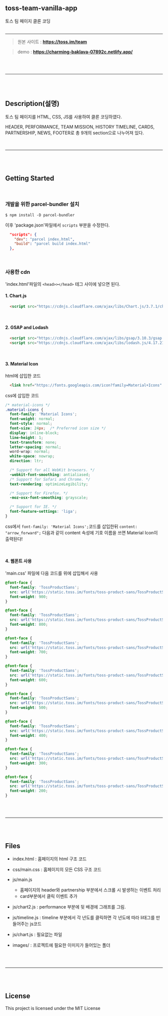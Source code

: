 ## toss-team-vanilla-app
토스 팀 페이지 클론 코딩
<br /><br />

***

> 원본 사이트  :  **https://toss.im/team**

> demo  :  **https://charming-baklava-07892c.netlify.app/**

<br />
<br />

***

<br />
<br />

## Description(설명)

토스 팀 페이지를 HTML, CSS, JS를 사용하여 클론 코딩하였다. 

HEADER, PERFORMANCE, TEAM MISSION, HISTORY TIMELINE, CARDS, PARTNERSHIP, NEWS, FOOTER로 총 9개의 section으로 나누어져 있다. 

<br />

***

<br />
<br />


## Getting Started 

<br />

### 개발을 위한 parcel-bundler 설치
```shell
$ npm install -D parcel-bundler
```
이후 'package.json'파일에서 `scripts` 부분을 수정한다. 
```json
  "scripts": {
    "dev": "parcel index.html",
    "build": "parcel build index.html"
  },
```
<br />

### 사용한 cdn
'index.html'파일의 `<head>></head>` 테그 사이에 넣으면 된다. 
<br />

#### 1. Chart.js
```html
  <script src="https://cdnjs.cloudflare.com/ajax/libs/Chart.js/3.7.1/chart.min.js" integrity="sha512-QSkVNOCYLtj73J4hbmVoOV6KVZuMluZlioC+trLpewV8qMjsWqlIQvkn1KGX2StWvPMdWGBqim1xlC8krl1EKQ==" crossorigin="anonymous" referrerpolicy="no-referrer"></script>
```
<br />

#### 2. GSAP and Lodash

```html 
  <script src="https://cdnjs.cloudflare.com/ajax/libs/gsap/3.10.3/gsap.min.js" integrity="sha512-6zTDRWNxo8vI6JZYDCwhrJpg5icK3P4HNnW3czsO5Scb3lAoPDam+/wF3eog4hxcl0h44d0XlIcFkuoSaWHQ2g==" crossorigin="anonymous" referrerpolicy="no-referrer"></script>
  <script src="https://cdnjs.cloudflare.com/ajax/libs/lodash.js/4.17.21/lodash.min.js" integrity="sha512-WFN04846sdKMIP5LKNphMaWzU7YpMyCU245etK3g/2ARYbPK9Ub18eG+ljU96qKRCWh+quCY7yefSmlkQw1ANQ==" crossorigin="anonymous" referrerpolicy="no-referrer"></script>
```
<br />

#### 3. Material Icon

html에 삽입한 코드   

```html
  <link href="https://fonts.googleapis.com/icon?family=Material+Icons"  rel="stylesheet">
```
  
css에 삽입한 코드 

```css
/* material-icons */
.material-icons {
  font-family: 'Material Icons';
  font-weight: normal;
  font-style: normal;
  font-size: 24px;  /* Preferred icon size */
  display: inline-block;
  line-height: 1;
  text-transform: none;
  letter-spacing: normal;
  word-wrap: normal;
  white-space: nowrap;
  direction: ltr;

  /* Support for all WebKit browsers. */
  -webkit-font-smoothing: antialiased;
  /* Support for Safari and Chrome. */
  text-rendering: optimizeLegibility;

  /* Support for Firefox. */
  -moz-osx-font-smoothing: grayscale;

  /* Support for IE. */
  font-feature-settings: 'liga';
}
```
css에서  `font-family: 'Material Icons';`코드를 삽입한뒤 `content: "arrow_forward";` 다음과 같이 content 속성에 기호 이름을 쓰면 Material Icon이 출력된다! 

<br />

#### 4. 웹폰트 사용

'main.css' 파일에 다음 코드를 위에 삽입해서 사용
```css
@font-face {
  font-family: 'TossProductSans';
  src: url('https://static.toss.im/fonts/toss-product-sans/TossProductSans07Heavy.woff') format('woff'), url('https://static.toss.im/fonts/toss-product-sans/TossProductSans07Heavy.ttf') format('truetype');
  font-weight: 900;
}

@font-face {
  font-family: 'TossProductSans';
  src: url('https://static.toss.im/fonts/toss-product-sans/TossProductSans07Heavy.woff') format('woff'), url('https://static.toss.im/fonts/toss-product-sans/TossProductSans07Heavy.ttf') format('truetype');
  font-weight: 800;
}

@font-face {
  font-family: 'TossProductSans';
  src: url('https://static.toss.im/fonts/toss-product-sans/TossProductSans06ExtraBold.woff') format('woff'), url('https://static.toss.im/fonts/toss-product-sans/TossProductSans06ExtraBold.ttf') format('truetype');
  font-weight: 700;
}

@font-face {
  font-family: 'TossProductSans';
  src: url('https://static.toss.im/fonts/toss-product-sans/TossProductSans05Bold.woff') format('woff'), url('https://static.toss.im/fonts/toss-product-sans/TossProductSans05Bold.ttf') format('truetype');
  font-weight: 600;
}

@font-face {
  font-family: 'TossProductSans';
  src: url('https://static.toss.im/fonts/toss-product-sans/TossProductSans04SemiBold.woff') format('woff'), url('https://static.toss.im/fonts/toss-product-sans/TossProductSans04SemiBold.ttf') format('truetype');
  font-weight: 500;
}

@font-face {
  font-family: 'TossProductSans';
  src: url('https://static.toss.im/fonts/toss-product-sans/TossProductSans03Medium.woff') format('woff'), url('https://static.toss.im/fonts/toss-product-sans/TossProductSans03Medium.ttf') format('truetype');
  font-weight: 400;
}

@font-face {
  font-family: 'TossProductSans';
  src: url('https://static.toss.im/fonts/toss-product-sans/TossProductSans02Regular.woff') format('woff'), url('https://static.toss.im/fonts/toss-product-sans/TossProductSans02Regular.ttf') format('truetype');
  font-weight: 300;
}

@font-face {
  font-family: 'TossProductSans';
  src: url('https://static.toss.im/fonts/toss-product-sans/TossProductSans01Light.woff') format('woff'), url('https://static.toss.im/fonts/toss-product-sans/TossProductSans01Light.ttf') format('truetype');
  font-weight: 200;
}

```
<br />
<br />

***

<br />
<br />

## Files

* index.html : 홈페이지의 html 구조 코드
  
* css/main.css : 홈페이지의 모든 CSS 구조 코드 
  
* js/main.js 
  *  홈페이지의 header와 partnership 부분에서 스크롤 시 발생하는 이벤트 처리
  *  card부분에서 클릭 이벤트 추가
* js/chart2.js :  performance 부분에 뒷 배경에 그래프를 그림. 
* js/timeline.js : timeline 부분에서 각 년도를 클릭하면 각 년도에 따라 li태그를 만들어주는 js코드 
* js/chart.js : 필요없는 파일
  
* images/ : 프로젝트에 필요한 이미지가 들어있는 폴더
  
<br />
<br />

***

<br />
<br />
  
## License
This project is licensed under the MIT License
